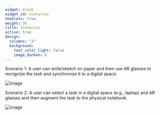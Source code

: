 ```yaml
---
widget: blank
widget_id: scenarios
headless: true
weight: 30
title: Scenarios
active: true
design:
  columns: "2"
  background:
    text_color_light: false
    image_darken: 0
---
```

Scenario 1: A user can write/sketch on paper and then use AR glasses to recognize the task and synchronize it to a digital space.

![i﻿mage](scenario1.jpg)


Scenario 2: A user can select a task in a digital space (e.g., laptop) and AR glasses and then augment the task to the physical notebook.

![i﻿mage﻿](scenario2.jpg)